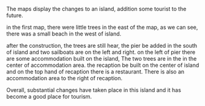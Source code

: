The maps display the changes to an island, addition some tourist to the future.

in the first map, there were little trees in the east of the map, as we can see, there was a small beach in the west of island.

after the construction, the trees are still hear, the pier be added in the south of island and two sailboats are on the left and right. on the left of pier there are some accommodation built on the island, The two trees are in the in the center of accommodation area. the recaption be built on the center of island and on the top hand of recaption there is a  restaurant. There is also an accommodation area to the right of recaption.

Overall, substantial changes have taken place in this island and it has become a good place for tourism.
